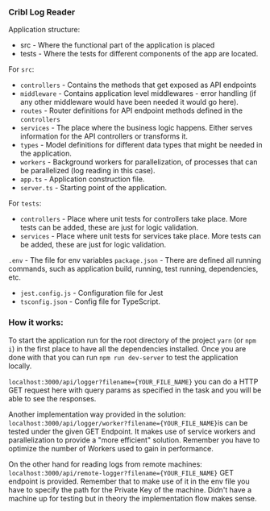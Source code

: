 ### Cribl Log Reader
Application structure:
- src - Where the functional part of the application is placed
-  tests - Where the tests for different components of the app are located.

For `src`:
- `controllers` - Contains the methods that get exposed as API endpoints
- `middleware` - Contains application level middlewares - error handling (if any other middleware would have been needed it would go here).
- `routes` - Router definitions for API endpoint methods defined in the `controllers`
- `services` - The place where the business logic happens. Either serves information for the API controllers or transforms it.
- `types` - Model definitions for different data types that might be needed in the application.
- `workers` - Background workers for parallelization, of processes that can be parallelized (log reading in this case).
- `app.ts` - Application construction file.
- `server.ts` - Starting point of the application.


For `tests`:
- `controllers` - Place where unit tests for controllers take place. More tests can be added, these are just for logic validation.
- `services` - Place where unit tests for services take place. More tests can be added, these are just for logic validation.

`.env` - The file for env variables
`package.json` - There are defined all running commands, such as application build, running, test running, dependencies, etc.

- `jest.config.js` - Configuration file for Jest
- `tsconfig.json` - Config file for TypeScript.

### How it works:

To start the application run for the root directory of the project `yarn` (or `npm i`) in the first place to have all the dependencies installed. 
Once you are done with that you can run `npm run dev-server` to test the application locally. 


`localhost:3000/api/logger?filename={YOUR_FILE_NAME}` you can do a HTTP GET request here with query params as specified in the task and you will be able to see the responses. 


Another implementation way provided in the solution:
`localhost:3000/api/logger/worker?filename={YOUR_FILE_NAME}`is can be tested under the given GET Endpoint. It makes use of service workers and parallelization to provide a "more efficient" solution. Remember you have to optimize the number of Workers used to gain in performance.


On the other hand for reading logs from remote machines:
``localhost:3000/api/remote-logger?filename={YOUR_FILE_NAME}`` GET endpoint is provided. Remember that to make use of it in the env file you have to specify the path for the Private Key of the machine. Didn't have a machine up for testing but in theory the implementation flow makes sense.
